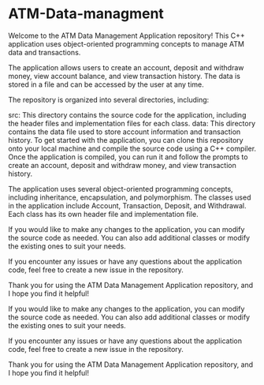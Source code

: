 # ATM-Data-managment
Welcome to the ATM Data Management Application repository! This C++ application uses object-oriented programming concepts to manage ATM data and transactions.

The application allows users to create an account, deposit and withdraw money, view account balance, and view transaction history. The data is stored in a file and can be accessed by the user at any time.

The repository is organized into several directories, including:

src: This directory contains the source code for the application, including the header files and implementation files for each class.
data: This directory contains the data file used to store account information and transaction history.
To get started with the application, you can clone this repository onto your local machine and compile the source code using a C++ compiler. Once the application is compiled, you can run it and follow the prompts to create an account, deposit and withdraw money, and view transaction history.

The application uses several object-oriented programming concepts, including inheritance, encapsulation, and polymorphism. The classes used in the application include Account, Transaction, Deposit, and Withdrawal. Each class has its own header file and implementation file.

If you would like to make any changes to the application, you can modify the source code as needed. You can also add additional classes or modify the existing ones to suit your needs.

If you encounter any issues or have any questions about the application code, feel free to create a new issue in the repository.

Thank you for using the ATM Data Management Application repository, and I hope you find it helpful!

If you would like to make any changes to the application, you can modify the source code as needed. You can also add additional classes or modify the existing ones to suit your needs.

If you encounter any issues or have any questions about the application code, feel free to create a new issue in the repository.

Thank you for using the ATM Data Management Application repository, and I hope you find it helpful!
